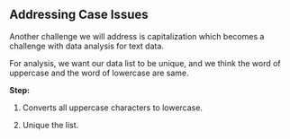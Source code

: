 <!--title={Addressing Case Issues}-->

## Addressing Case Issues

Another challenge we will address is capitalization which becomes a challenge with data analysis for text data. 

For analysis, we want our data list to be unique, and we think the word of uppercase and the word of lowercase are same.

**Step:**

1. Converts all uppercase characters to lowercase.

2. Unique the list.